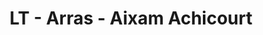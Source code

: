 ---
title: "LT - Arras - Aixam Achicourt"
url: /achicourt/lt-arras-aixam-achicourt/
shop: voiture
---